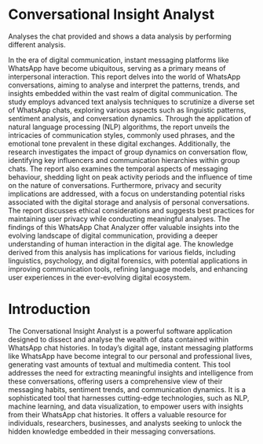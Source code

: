 # Conversational Insight Analyst
Analyses the chat provided and shows a data analysis by performing different analysis.

In the era of digital communication, instant messaging platforms like WhatsApp 
have become ubiquitous, serving as a primary means of interpersonal interaction. 
This report delves into the world of WhatsApp conversations, aiming to analyse
and interpret the patterns, trends, and insights embedded within the vast realm 
of digital communication. 
The study employs advanced text analysis techniques to scrutinize a diverse set of 
WhatsApp chats, exploring various aspects such as linguistic patterns, sentiment 
analysis, and conversation dynamics. Through the application of natural language 
processing (NLP) algorithms, the report unveils the intricacies of communication 
styles, commonly used phrases, and the emotional tone prevalent in these digital 
exchanges. 
Additionally, the research investigates the impact of group dynamics on 
conversation flow, identifying key influencers and communication hierarchies 
within group chats. The report also examines the temporal aspects of messaging 
behaviour, shedding light on peak activity periods and the influence of time on the 
nature of conversations. 
Furthermore, privacy and security implications are addressed, with a focus on 
understanding potential risks associated with the digital storage and analysis of 
personal conversations. The report discusses ethical considerations and suggests 
best practices for maintaining user privacy while conducting meaningful analyses. 
The findings of this WhatsApp Chat Analyzer offer valuable insights into the 
evolving landscape of digital communication, providing a deeper understanding of 
human interaction in the digital age. The knowledge derived from this analysis has 
implications for various fields, including linguistics, psychology, and digital 
forensics, with potential applications in improving communication tools, refining 
language models, and enhancing user experiences in the ever-evolving digital 
ecosystem.

# Introduction

The Conversational Insight Analyst is a powerful software application designed to 
dissect and analyse the wealth of data contained within WhatsApp chat histories. 
In today’s digital age, instant messaging platforms like WhatsApp have become 
integral to our personal and professional lives, generating vast amounts of 
textual and multimedia content. This tool addresses the need for extracting 
meaningful insights and intelligence from these conversations, offering users a 
comprehensive view of their messaging habits, sentiment trends, and 
communication dynamics. It is a sophisticated tool that harnesses cutting-edge 
technologies, such as NLP, machine learning, and data visualization, to 
empower users with insights from their WhatsApp chat histories. It offers a 
valuable resource for individuals, researchers, businesses, and analysts seeking 
to unlock the hidden knowledge embedded in their messaging conversations.
